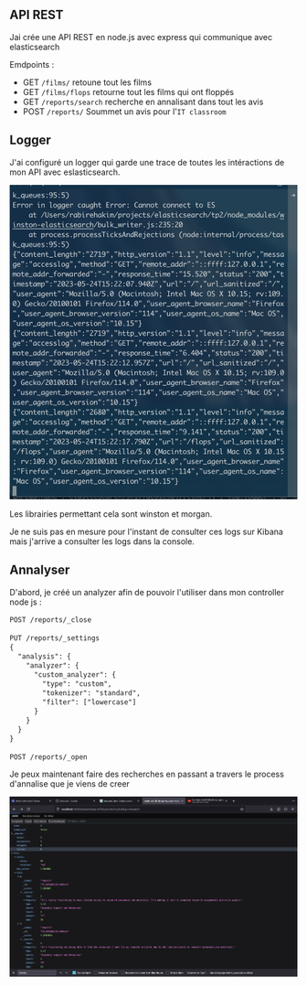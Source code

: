 ## API REST

Jai crée une API REST en node.js avec express qui communique avec elasticsearch

Emdpoints :

- GET `/films/` retoune tout les films
- GET `/films/flops` retourne tout les films qui ont floppés
- GET `/reports/search` recherche en annalisant dans tout les avis
- POST `/reports/` Soummet un avis pour l'`IT classroom`

## Logger

J'ai configuré un logger qui garde une trace de toutes les intéractions de mon API avec eslasticsearch.

![screenshot console](./images/17-22-33.png)

Les librairies permettant cela sont winston et morgan.

Je ne suis pas en mesure pour l'instant de consulter ces logs sur Kibana mais j'arrive a consulter les logs dans la console.

## Annalyser

D'abord, je créé un analyzer afin de pouvoir l'utiliser dans mon controller node js :

```
POST /reports/_close

PUT /reports/_settings
{
  "analysis": {
    "analyzer": {
      "custom_analyzer": {
        "type": "custom",
        "tokenizer": "standard",
        "filter": ["lowercase"]
      }
    }
  }
}

POST /reports/_open
```

Je peux maintenant faire des recherches en passant a travers le process d'annalise que je viens de creer

![screenshot](./images/11-41-55.png)
